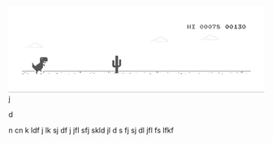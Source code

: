 ![image](https://github.com/sudimuk2017/qwaszx/blob/main/dino.gif)
j

d

n     cn    k   ldf    j    lk    sj    df   j    jfl     sfj     skld     jl     d  s    fj     sj    dl     jfl    fs     lfkf

